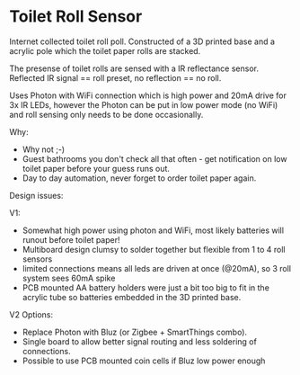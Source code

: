 Toilet Roll Sensor
==================

Internet collected toilet roll poll. Constructed of a 3D printed base and a acrylic pole which the toilet paper rolls are stacked.

The presense of toilet rolls are sensed with a IR reflectance sensor. Reflected IR signal == roll preset, no reflection == no roll.

Uses Photon with WiFi connection which is high power and 20mA drive for 3x IR LEDs, however the Photon can be put in low power mode (no WiFi)
and roll sensing only needs to be done occasionally.

Why:
* Why not ;-)
* Guest bathrooms you don't check all that often - get notification on low toilet paper before your guess runs out.
* Day to day automation, never forget to order toilet paper again.

Design issues:

V1: 
* Somewhat high power using photon and WiFi, most likely batteries will runout before toilet paper!
* Multiboard design clumsy to solder together but flexible from 1 to 4 roll sensors
* limited connections means all leds are driven at once (@20mA), so 3 roll system sees 60mA spike
* PCB mounted AA battery holders were just a bit too big to fit in the acrylic tube so batteries embedded in the 3D printed base.

V2 Options:
* Replace Photon with Bluz (or Zigbee + SmartThings combo).
* Single board to allow better signal routing and less soldering of connections.
* Possible to use PCB mounted coin cells if Bluz low power enough 



